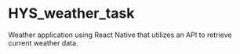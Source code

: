 # HYS_weather_task
Weather application using React Native that utilizes an API to retrieve current weather data.
